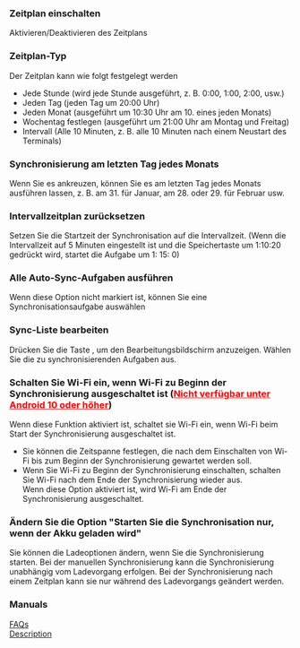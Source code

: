 ### Zeitplan einschalten<br>

Aktivieren/Deaktivieren des Zeitplans<br>

### Zeitplan-Typ<br>

Der Zeitplan kann wie folgt festgelegt werden<br>

- Jede Stunde (wird jede Stunde ausgeführt, z. B. 0:00, 1:00, 2:00, usw.)<br>
- Jeden Tag (jeden Tag um 20:00 Uhr)<br>
- Jeden Monat (ausgeführt um 10:30 Uhr am 10. eines jeden Monats)<br>
- Wochentag festlegen (ausgeführt um 21:00 Uhr am Montag und Freitag)<br>
- Intervall (Alle 10 Minuten, z. B. alle 10 Minuten nach einem Neustart des Terminals)<br>

### Synchronisierung am letzten Tag jedes Monats<br>

Wenn Sie es ankreuzen, können Sie es am letzten Tag jedes Monats ausführen lassen, z. B. am 31. für Januar, am 28. oder 29. für Februar usw.<br>

### Intervallzeitplan zurücksetzen<br>

Setzen Sie die Startzeit der Synchronisation auf die Intervallzeit. (Wenn die Intervallzeit auf 5 Minuten eingestellt ist und die Speichertaste um 1:10:20 gedrückt wird, startet die Aufgabe um 1: 15: 0)<br>

### Alle Auto-Sync-Aufgaben ausführen<br>

Wenn diese Option nicht markiert ist, können Sie eine Synchronisationsaufgabe auswählen<br>

### Sync-Liste bearbeiten<br>

Drücken Sie die Taste , um den Bearbeitungsbildschirm anzuzeigen. Wählen Sie die zu synchronisierenden Aufgaben aus.<br>

### Schalten Sie Wi-Fi ein, wenn Wi-Fi zu Beginn der Synchronisierung ausgeschaltet ist (<span style="color: red;"><u>Nicht verfügbar unter Android 10 oder höher</u></span>)<br>
Wenn diese Funktion aktiviert ist, schaltet sie Wi-Fi ein, wenn Wi-Fi beim Start der Synchronisierung ausgeschaltet ist.<br>

- Sie können die Zeitspanne festlegen, die nach dem Einschalten von Wi-Fi bis zum Beginn der Synchronisierung gewartet werden soll.<br>
- Wenn Sie Wi-Fi zu Beginn der Synchronisierung einschalten, schalten Sie Wi-Fi nach dem Ende der Synchronisierung wieder aus.<br>
Wenn diese Option aktiviert ist, wird Wi-Fi am Ende der Synchronisierung ausgeschaltet.<br>

### Ändern Sie die Option "Starten Sie die Synchronisation nur, wenn der Akku geladen wird"<br>
Sie können die Ladeoptionen ändern, wenn Sie die Synchronisierung starten. Bei der manuellen Synchronisierung kann die Synchronisierung unabhängig vom Ladevorgang erfolgen. Bei der Synchronisierung nach einem Zeitplan kann sie nur während des Ladevorgangs geändert werden.<br>

### Manuals<br>
[FAQs](https://sentaroh.github.io/Documents/SMBSync3/SMBSync3_FAQ_EN.htm)<br>
[Description](https://sentaroh.github.io/Documents/SMBSync3/SMBSync3_Desc_EN.htm)<br>
